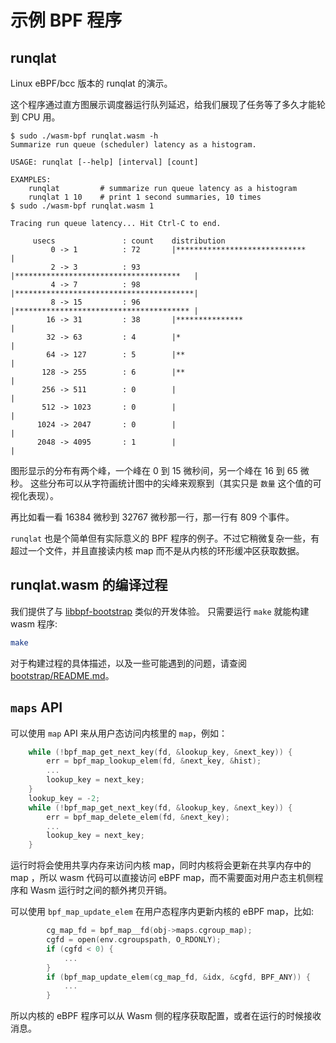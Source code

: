 # 示例 BPF 程序

## runqlat

Linux eBPF/bcc 版本的 runqlat 的演示。

这个程序通过直方图展示调度器运行队列延迟，给我们展现了任务等了多久才能轮到 CPU 用。

```console
$ sudo ./wasm-bpf runqlat.wasm -h
Summarize run queue (scheduler) latency as a histogram.

USAGE: runqlat [--help] [interval] [count]

EXAMPLES:
    runqlat         # summarize run queue latency as a histogram
    runqlat 1 10    # print 1 second summaries, 10 times
$ sudo ./wasm-bpf runqlat.wasm 1

Tracing run queue latency... Hit Ctrl-C to end.

     usecs               : count    distribution
         0 -> 1          : 72       |*****************************           |
         2 -> 3          : 93       |*************************************   |
         4 -> 7          : 98       |****************************************|
         8 -> 15         : 96       |*************************************** |
        16 -> 31         : 38       |***************                         |
        32 -> 63         : 4        |*                                       |
        64 -> 127        : 5        |**                                      |
       128 -> 255        : 6        |**                                      |
       256 -> 511        : 0        |                                        |
       512 -> 1023       : 0        |                                        |
      1024 -> 2047       : 0        |                                        |
      2048 -> 4095       : 1        |                                        |
```

图形显示的分布有两个峰，一个峰在 0 到 15 微秒间，另一个峰在 16 到 65 微秒。 这些分布可以从字符画统计图中的尖峰来观察到（其实只是 `数量` 这个值的可视化表现）。

再比如看一看 16384 微秒到 32767 微秒那一行，那一行有 809 个事件。

`runqlat` 也是个简单但有实际意义的 BPF 程序的例子。不过它稍微复杂一些，有超过一个文件，并且直接读内核 map 而不是从内核的环形缓冲区获取数据。

## runqlat.wasm 的编译过程

我们提供了与 [libbpf-bootstrap](https://github.com/libbpf/libbpf-bootstrap) 类似的开发体验。 只需要运行 `make` 就能构建 wasm 程序:

```sh
make
```

对于构建过程的具体描述，以及一些可能遇到的问题，请查阅 [bootstrap/README.md](../bootstrap/README.md)。

## `maps` API

可以使用 `map` API 来从用户态访问内核里的 `map`，例如：

```c
    while (!bpf_map_get_next_key(fd, &lookup_key, &next_key)) {
        err = bpf_map_lookup_elem(fd, &next_key, &hist);
        ...
        lookup_key = next_key;
    }
    lookup_key = -2;
    while (!bpf_map_get_next_key(fd, &lookup_key, &next_key)) {
        err = bpf_map_delete_elem(fd, &next_key);
        ...
        lookup_key = next_key;
    }
```

运行时将会使用共享内存来访问内核 map，同时内核将会更新在共享内存中的 map ，所以 wasm 代码可以直接访问 eBPF map，而不需要面对用户态主机侧程序和 Wasm 运行时之间的额外拷贝开销。

可以使用 `bpf_map_update_elem` 在用户态程序内更新内核的 eBPF map，比如:

```c
        cg_map_fd = bpf_map__fd(obj->maps.cgroup_map);
        cgfd = open(env.cgroupspath, O_RDONLY);
        if (cgfd < 0) {
            ...
        }
        if (bpf_map_update_elem(cg_map_fd, &idx, &cgfd, BPF_ANY)) {
            ...
        }
```

所以内核的 eBPF 程序可以从 Wasm 侧的程序获取配置，或者在运行的时候接收消息。
